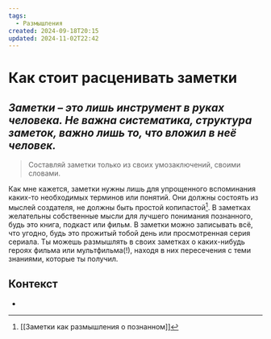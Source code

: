 ```yaml
---
tags:
  - Размышления
created: 2024-09-18T20:15
updated: 2024-11-02T22:42
---
```

# Как стоит расценивать заметки

## ***Заметки – это лишь инструмент в руках человека. Не важна систематика, структура заметок, важно лишь то, что вложил в неё человек.***

>Составляй заметки только из своих умозаключений, своими словами.


Как мне кажется, заметки нужны лишь для упрощенного вспоминания каких-то необходимых терминов или понятий. Они должны состоять из мыслей создателя, не должны быть простой копипастой[^1]. В заметках желательны собственные мысли для лучшего понимания познанного, будь это книга, подкаст или фильм. В заметки можно записывать всё, что угодно, будь это прожитый тобой день или просмотренная серия сериала. Ты можешь размышлять в своих заметках о каких-нибудь героях фильма или мультфильма(!), находя в них пересечения с теми знаниями, которые ты получил.

## Контекст
- 

[^1]: [[Заметки как размышления о познанном]]